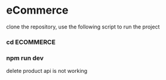 # eCommerce

clone the repository, use the following script to run the project
### cd ECOMMERCE
### npm run dev


delete product api is not working
